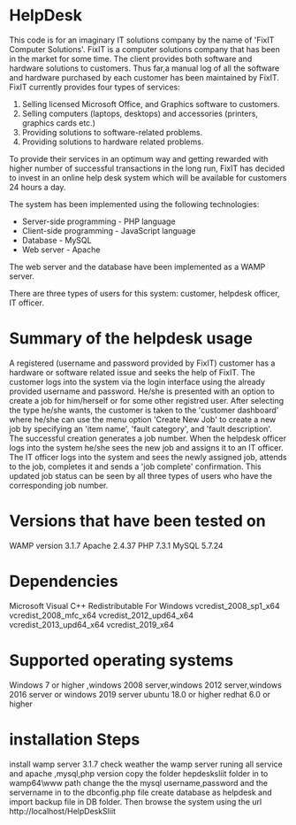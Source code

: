 # HelpDesk

This code is for an imaginary IT solutions company by the name of 'FixIT Computer Solutions'. FixIT is a computer solutions company that has been in the market for some time. 
The client provides both software and hardware solutions to customers. Thus far,a manual log of all the software and hardware purchased by each customer has been maintained 
by FixIT. FixIT currently provides four types of services:

1.	Selling licensed Microsoft Office, and Graphics software to customers.
2.	Selling computers (laptops, desktops) and accessories (printers, graphics cards etc.)
3.	Providing solutions to software-related problems.
4.	Providing solutions to hardware related problems.
 
To provide their services in an optimum way and getting rewarded with higher number of successful transactions in the long run, FixIT has decided to invest in an online 
help desk system which will be available for customers 24 hours a day.

The system has been implemented using the following technologies:

* Server-side programming - PHP language
* Client-side programming - JavaScript language
* Database - MySQL
* Web server - Apache

The web server and the database have been implemented as a WAMP server. 

There are three types of users for this system: customer, helpdesk officer, IT officer.

# Summary of the helpdesk usage

A registered (username and password provided by FixIT) customer has a hardware or software related issue and seeks the help of FixIT. The customer logs into the system via the
login interface using the already provided username and password. He/she is presented with an option to create a job for him/herself or for some other registred user. After 
selecting the type he/she wants, the customer is taken to the 'customer dashboard' where he/she can use the menu option 'Create New Job' to create a new job by specifying an 
'item name', 'fault category', and 'fault description'. The successful creation generates a job number.
When the helpdesk officer logs into the system he/she sees the new job and assigns it to an IT officer. The IT officer logs into the system and sees the newly assigned job, 
attends to the job, completes it and sends a 'job complete' confirmation. This updated job status can be seen by all three types of users who have the corresponding job number.

# Versions that have been tested on

WAMP version 3.1.7 
Apache 2.4.37
PHP 7.3.1
MySQL 5.7.24

# Dependencies

Microsoft Visual C++ Redistributable For Windows
vcredist_2008_sp1_x64
vcredist_2008_mfc_x64
vcredist_2012_upd64_x64
vcredist_2013_upd64_x64
vcredist_2019_x64

# Supported operating systems

Windows 7 or higher ,windows 2008 server,windows 2012 server,windows 2016 server or windows 2019 server
ubuntu 18.0 or higher
redhat 6.0 or higher

# installation Steps

install wamp server 3.1.7
check weather the wamp server runing all service and apache ,mysql,php version
copy the folder hepdesksliit folder in to wamp64\www path
change the the mysql username,password and the servername in to the dbconfig.php file 
create database as helpdesk and import backup file in DB folder.
Then browse the system using the url http://localhost/HelpDeskSliit


